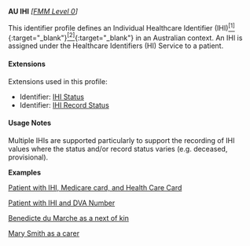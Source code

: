 **AU IHI**  *[[FMM Level 0](guidance.html)]*

This identifier profile defines an Individual Healthcare Identifier (IHI)[<sup>[1]</sup>](http://meteor.aihw.gov.au/content/index.phtml/itemId/699117){:target="_blank"}[<sup>[2]</sup>](https://developer.digitalhealth.gov.au/specifications/national-infrastructure/ep-1826-2014/nehta-1163-2010){:target="_blank"} in an Australian context. An IHI is assigned under the Healthcare Identifiers (HI) Service to a patient.

#### Extensions
Extensions used in this profile:
* Identifier: [IHI Status](StructureDefinition-ihi-status.html)
* Identifier: [IHI Record Status](StructureDefinition-ihi-record-status.html)

#### Usage Notes

Multiple IHIs are supported particularly to support the recording of IHI values where the status and/or record status varies (e.g. deceased, provisional).

**Examples**

[Patient with IHI, Medicare card, and Health Care Card](Patient-example0.html)

[Patient with IHI and DVA Number](Patient-example1.html)

[Benedicte du Marche as a next of kin](RelatedPerson-example0.html)

[Mary Smith as a carer](RelatedPerson-example1.html)